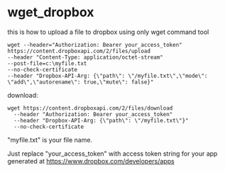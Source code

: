 # wget_dropbox
this is how to upload a file to dropbox using only wget command tool

```
wget --header="Authorization: Bearer your_access_token" 
https://content.dropboxapi.com/2/files/upload 
--header "Content-Type: application/octet-stream" 
--post-file=c:\myfile.txt 
--no-check-certificate 
--header "Dropbox-API-Arg: {\"path\": \"/myfile.txt\",\"mode\": \"add\",\"autorename\": true,\"mute\": false}"
```
download:
```
wget https://content.dropboxapi.com/2/files/download 
  --header "Authorization: Bearer your_access_token" 
  --header "Dropbox-API-Arg: {\"path\": \"/myfile.txt\"}" 
  --no-check-certificate
```
"myfile.txt" is your file name.

Just replace "your_access_token" with access token string for your app generated at 
https://www.dropbox.com/developers/apps
